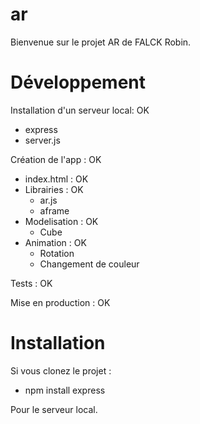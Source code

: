 # ar

Bienvenue sur le projet AR de FALCK Robin.

# Développement

Installation d'un serveur local: OK
- express
- server.js

Création de l'app : OK
- index.html : OK
- Librairies : OK
  - ar.js
  - aframe
- Modelisation : OK
  - Cube
- Animation : OK
  - Rotation
  - Changement de couleur

Tests : OK

Mise en production : OK


# Installation

Si vous clonez le projet : 
- npm install express

Pour le serveur local.
